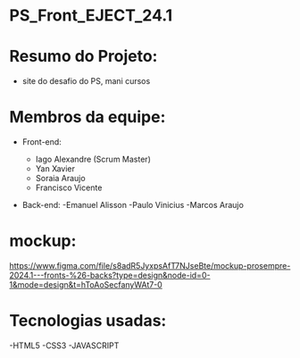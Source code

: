 # PS_Front_EJECT_24.1
# Resumo do Projeto:
- site do desafio do PS, mani cursos 
# Membros da equipe:
- Front-end:
    - Iago Alexandre (Scrum Master) 
    - Yan Xavier
    - Soraia Araujo
    - Francisco Vicente

- Back-end:
    -Emanuel Alisson
    -Paulo Vinicius
    -Marcos Araujo

# mockup: 
https://www.figma.com/file/s8adR5JyxpsAfT7NJseBte/mockup-prosempre-2024.1---fronts-%26-backs?type=design&node-id=0-1&mode=design&t=hToAoSecfanyWAt7-0

# Tecnologias usadas: 
-HTML5
-CSS3
-JAVASCRIPT
